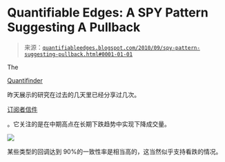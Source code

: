 <!--yml

分类：未分类

日期：2024-05-18 12:54:35

-->

# Quantifiable Edges: A SPY Pattern Suggesting A Pullback

> 来源：[`quantifiableedges.blogspot.com/2010/09/spy-pattern-suggesting-pullback.html#0001-01-01`](http://quantifiableedges.blogspot.com/2010/09/spy-pattern-suggesting-pullback.html#0001-01-01)

The

[Quantifinder](http://quantifiableedges.blogspot.com/2009/05/quantifinder-unveiled.html)

昨天展示的研究在过去的几天里已经分享过几次。

[订阅者信件](http://www.quantifiableedges.com/gold.html)

。它关注的是在中期高点在长期下跌趋势中实现下降成交量。

![](https://blogger.googleusercontent.com/img/b/R29vZ2xl/AVvXsEjEwStvEHihS6sWPlR8kazF_VHWHGrQofIRVjad55XWhawf3BRIoTDYHOJeTxcdPCJivKkDc4ychLJSpD9wmxpeOuFafDuA5Qi682YA0Xo-XCWdlMzJtdyJvR14Qku5DsAciK8zpXEq8FPK/s1600/2010-9-10+png.png)

某些类型的回调达到 90%的一致性率是相当高的，这当然似乎支持看跌的情况。
